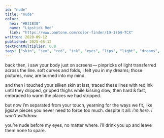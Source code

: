 ```yaml
---
id: "nude"
title: "nude"
color:
  hex: "#B31B38"
  name: "Lipstick Red"
  link: "https://www.pantone.com/color-finder/19-1764-TCX"
written: 2020-09-12
published: 2025-08-12
textFontMultiplier: 0.8
tags: ["skin", "sex", "red", "ink", "eyes", "lips", "light", "dreams", "distance", "technology", "photos", "💙", "burns"]
---
```


back then, i saw your body just on screens —
pinpricks of light transferred across the line.
soft curves and folds, i felt you in my dreams;
those pictures, now, are burned into my mind.

and then i touched your silken skin at last,
traced these lines with red ink until they dripped,
gripped thighs while kissing slow, then hard & fast,
embraced to warm the places we had stripped.

but now i’m separated from your touch,
yearning for the ways we fit, like jigsaw
pieces you never need to force too much.
despite it all : _i’m here. i won’t withdraw._

you’re nude before my eyes, no matter where.
i’ll drink you up and leave them none to spare.
